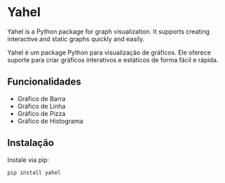 # Yahel
Yahel is a Python package for graph visualization. It supports creating interactive and static graphs quickly and easily. 

Yahel é um package Python para visualização de gráficos. Ele oferece suporte para criar gráficos interativos e estáticos de forma fácil e rápida. 

## Funcionalidades
- Gráfico de Barra
- Gráfico de Linha
- Gráfico de Pizza
- Gráfico de Histograma

## Instalação
Instale via pip:
```bash
pip install yahel
